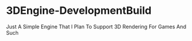 # 3DEngine-DevelopmentBuild
 Just A Simple Engine That I Plan To Support 3D Rendering For Games And Such
